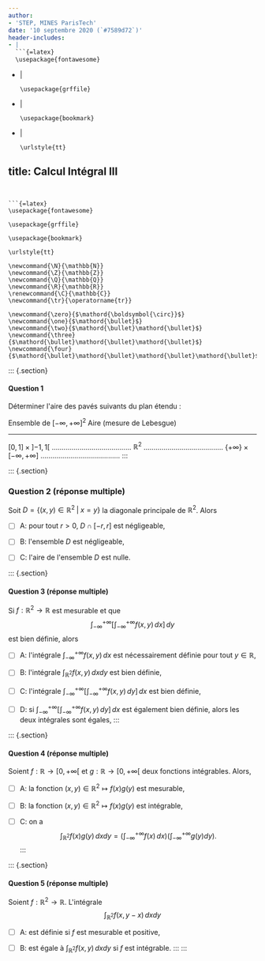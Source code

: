 ```yaml
---
author:
- 'STEP, MINES ParisTech'
date: '10 septembre 2020 (`#7589d72`)'
header-includes:
- |
  ```{=latex}
  \usepackage{fontawesome}
  ```
- |
  ```{=latex}
  \usepackage{grffile}
  ```
- |
  ```{=latex}
  \usepackage{bookmark}
  ```
- |
  ```{=latex}
  \urlstyle{tt}
  ```
title: Calcul Intégral III
---
```


```{=latex}
\usepackage{fontawesome}
```

```{=latex}
\usepackage{grffile}
```

```{=latex}
\usepackage{bookmark}
```

```{=latex}
\urlstyle{tt}
```

```{=tex}
\newcommand{\N}{\mathbb{N}}
\newcommand{\Z}{\mathbb{Z}}
\newcommand{\Q}{\mathbb{Q}}
\newcommand{\R}{\mathbb{R}}
\renewcommand{\C}{\mathbb{C}}
\newcommand{\tr}{\operatorname{tr}}
```
```{=tex}
\newcommand{\zero}{$\mathord{\boldsymbol{\circ}}$}
\newcommand{\one}{$\mathord{\bullet}$}
\newcommand{\two}{$\mathord{\bullet}\mathord{\bullet}$}
\newcommand{\three}{$\mathord{\bullet}\mathord{\bullet}\mathord{\bullet}$}
\newcommand{\four}{$\mathord{\bullet}\mathord{\bullet}\mathord{\bullet}\mathord{\bullet}$}
```
::: {.section}
#### Question 1

Déterminer l'aire des pavés suivants du plan étendu :

  Ensemble de $[-\infty,+\infty]^2$                    Aire (mesure de Lebesgue)
  ---------------------------------------------------- ------------------------------------------
  $[0, 1] \times \left]-1, 1\right[$                   ........................................
  $\mathbb{R}^2$                                       ........................................
  $\{+\infty\} \times \left[-\infty, +\infty\right]$   ........................................
:::

::: {.section}
### Question 2 (réponse multiple)

Soit $D = \{(x,y) \in \mathbb{R}^2 \; | \; x = y\}$ la diagonale
principale de $\mathbb{R}^2$. Alors

-   [ ] A: pour tout $r>0$, $D \cap [-r, r]$ est négligeable,

-   [ ] B: l'ensemble $D$ est négligeable,

-   [ ] C: l'aire de l'ensemble $D$ est nulle.

::: {.section}
#### Question 3 (réponse multiple)

Si $f: \mathbb{R}^2 \to \mathbb{R}$ est mesurable et que $$
\int_{-\infty}^{+\infty} \left[\int_{-\infty}^{+\infty} f(x,y) \, dx\right] \, dy
$$ est bien définie, alors

-   [ ] A: l'intégrale $\int_{-\infty}^{+\infty} f(x,y) \, dx$ est
    nécessairement définie pour tout $y \in \mathbb{R}$,

-   [ ] B: l'intégrale $\int_{\mathbb{R}^2} f(x, y) \, dxdy$ est bien
    définie,

-   [ ] C: l'intégrale
    $\int_{-\infty}^{+\infty} \left[\int_{-\infty}^{+\infty} f(x,y) \, dy\right] \, dx$
    est bien définie,

-   [ ] D: si
    $\int_{-\infty}^{+\infty} \left[\int_{-\infty}^{+\infty} f(x,y) \, dy\right] \, dx$
    est également bien définie, alors les deux intégrales sont égales,
:::

::: {.section}
#### Question 4 (réponse multiple)

Soient $f: \mathbb{R}\to \left[0, +\infty \right[$ et
$g: \mathbb{R}\to \left[0, +\infty \right[$ deux fonctions intégrables.
Alors,

-   [ ] A: la fonction $(x, y) \in \mathbb{R}^2 \mapsto f(x) g(y)$ est
    mesurable,

-   [ ] B: la fonction $(x, y) \in \mathbb{R}^2 \mapsto f(x) g(y)$ est
    intégrable,

-   [ ] C: on a
    $$\int_{\mathbb{R}^2} f(x) g(y) \, dxdy = \left(\int_{-\infty}^{+\infty} f(x) \, dx\right)\left(\int_{-\infty}^{+\infty} g(y) dy\right).$$
:::

::: {.section}
#### Question 5 (réponse multiple)

Soient $f: \mathbb{R}^2 \to \mathbb{R}$. L'intégrale $$
  \int_{\mathbb{R}^2} f(x, y-x) \, dxdy
  $$

-   [ ] A: est définie si $f$ est mesurable et positive,

-   [ ] B: est égale à $\int_{\mathbb{R}^2} f(x, y) \, dxdy$ si $f$ est
    intégrable.
:::
:::
